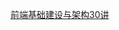 [前端基础建设与架构30讲](https://www.bilibili.com/video/BV1R841177Gg/?spm_id_from=333.788&vd_source=3d9e9a0e7677ae790c38995a8e2d121a)